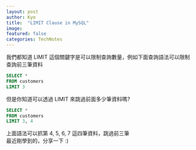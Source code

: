 ```yaml
---
layout: post
author: Kyo
title:  "LIMIT Clause in MySQL"
image: 
featured: false
categories: TechNotes
---
```


我們都知道 LIMIT 這個關鍵字是可以限制查詢數量，例如下面查詢語法可以限制查詢前三筆資料

``` sql
SELECT *
FROM customers
LIMIT 3
```

但是你知道可以透過 LIMIT 來跳過前面多少筆資料嗎?

``` sql
SELECT *
FROM customers
LIMIT 3, 4
```

上面語法可以抓第 4, 5, 6, 7 這四筆資料，跳過前三筆  
最近剛學到的，分享一下 :)

